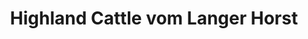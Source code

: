 ---
title: "Highland Cattle vom Langer Horst"
url: /falkensee/highland-cattle-vom-langer-horst/
shop: Hofladen
---
